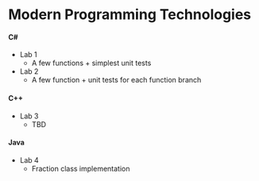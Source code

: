 # Modern Programming Technologies

#### C#
- Lab 1
  - A few functions + simplest unit tests
- Lab 2
  - A few function + unit tests for each function branch

#### C++
- Lab 3
  - TBD

#### Java
- Lab 4
  - Fraction class implementation

